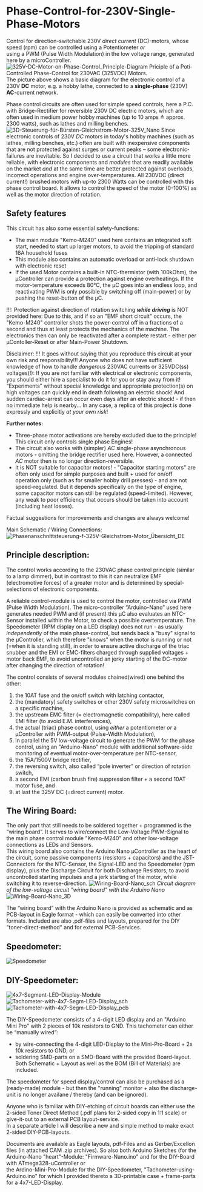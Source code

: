 # Phase-Control-for-230V-Single-Phase-Motors
Control for direction-switchable 230V *direct current* (DC)-motors, whose speed (rpm) can be controlled using a Potentiometer *or*  
using a PWM (Pulse Width Modulation) in the low voltage range, generated here by a microController.
![325V-DC-Motor-on-Phase-Control_Principle-Diagram](https://github.com/nlohr1/Phase-Control-for-230V-Single-Phase-Motors/assets/49346586/1215f584-f1fe-4574-99d1-6883fae35f82)
Priciple of a Poti-Controlled Phase-Control for 230VAC (325VDC) Motors.  
The picture above shows a basic diagram for the electronic control of a 230V **DC** motor, e.g. a hobby lathe, connected to a **single-phase** (230V) **AC**-current network.

Phase control circuits are often used for simple speed controls, here a P.C. with Bridge-Rectifier for reversible 230V DC electric motors,
which are often used in medium power hobby machines (up to 10 amps ≙ approx. 2300 watts), such as lathes and milling benches.
![3D-Steuerung-für-Bürsten-Gleichstrom-Motor-325V_Nano](https://github.com/nlohr1/Phase-Control-for-230V-Single-Phase-Motors/assets/49346586/25a48b36-aa1e-4cca-b5c9-efbb3eb60a19)
Since electronic controls of 230V *DC* motors in today's hobby machines (such as lathes, milling benches, etc.) often are built with
inexpensive components that are not protected against surges or current peaks – some electronic-failures are inevitable.
So I decided to use a circuit that works a little more reliable, with electronic components and *modules* that are readily available
on the market *and* at the same time are better protected against overloads, incorrect operations and engine over-temperatures.
All 230VDC (direct current!) brushed motors with up-to 2300 Watts can be controlled with this phase control board. It allows to control
the speed of the motor (0-100%) as well as the motor direction of rotation.

## Safety features
This circuit has also some essential safety-functions:
- The main module "Kemo-M240" used here contains an integrated soft start, needed to start up larger motors,
   to avoid the tripping of standard 16A household fuses
- This module also contains an automatic overload or anti-lock shutdown with electronic reset
- If the used Motor contains a built-in NTC-thermistor (with 100kOhm), the µController can provide a protection against
   engine overheatings. If the motor-temperature exceeds 80°C, the µC goes into an endless loop, and reactivating PWM
   is only possible by switching off (main-power) or by pushing the reset-button of the µC.

!!!: Protection against direction of rotation switching ***while driving*** is NOT provided here: Due to this, and if so an "EMF short circuit" occurs,
the "Kemo-M240" controller shots the power-control off in a fractions of a second and thus at least protects the mechanics of the machine.
The electronics then can only be reactivated after a complete restart - either per µContoller-Reset or after Main-Power Shutdown.

Disclaimer:
!!! It goes without saying that you reproduce this circuit at your own risk and responsibility!!!
Anyone who does not have sufficient knowledge of how to handle *dangerous* 230VAC currents or 325VDC(ss) voltages(!):
If you are not familiar with electrical or electronic components, you should either hire a specialist to do it for you
or stay away from it!
“Experiments” without special knowledge and appropriate protection(s) on high voltages can quickly end in death
following an electric shock! And sudden cardiac-arrest can occur even days after an electric shock! - if then
no immediate help is nearby...
In any case, a replica of this project is done expressly and explicitly *at your own risk*!

**Further notes:**
- Three-phase motor activations are hereby excluded due to the principle! This circuit only controls single phase Engines!
- The circuit also works with (simpler) *AC* single-phase asynchronous motors - omitting the bridge rectifier used here.
   However, a connected *AC* motor then is no longer direction-reversible.
- It is NOT suitable for capacitor motors! - "Capacitor starting motors" are often only used for simple purposes and
   built + used for on/off operation only (such as for smaller hobby drill presses) - and are not speed-regulated. But
   it depends specifically on the type of engine, some capacitor motors can still be regulated (speed-limited).
   However, any weak to poor efficiency that occurs should be taken into account (including heat losses).

Factual suggestions for improvements and changes are always welcome!

Main Schematic / Wiring Connections:
![Phasenanschnittsteuerung-f-325V-Gleichstrom-Motor_Übersicht_DE](https://github.com/nlohr1/Phase-Control-for-230V-Single-Phase-Motors/assets/49346586/99ebccd1-6ecb-41b8-859e-cefe9b215131)

## Principle description:
The control works according to the 230VAC phase control principle (similar to a lamp dimmer), but in contrast to this
it can neutralize EMF (electromotive forces) of a greater motor and is determined by special-selections of electronic components.

A reliable control-module is used to control the motor, controlled via PWM (Pulse Width Modulation).
The micro-controller “Arduino-Nano” used here generates needed PWM and (if present) this µC also evaluates an NTC-Sensor
installed within the Motor, to check a possible overtemperature.
The Speedometer (RPM display on a LED display) does not run - as usually *independently* of the main phase-control, 
but sends back a "busy" signal to the µController, which therefore "knows" when the motor is running or not
(=when it is standing still), in order to ensure active discharge of the triac snubber and the EMI or EMC-filters charged
through supplied voltages + motor back EMF, to avoid uncontrolled an jerky starting of the DC-motor after changing the direction of rotation!

The control consists of several modules chained(wired) one behind the other:

1. the 10AT fuse and the on/off switch with latching contactor,
2. the (mandatory) safety switches or other 230V safety microswitches on a specific machine,
3. the upstream EMC filter (= electromagnetic compatibility), here called EMI filter (to avoid E.M. interferences),
4. the actual (triac) phase control, using *either* a potentiometer *or* a µController with PWM-output (Pulse-Width Modulation),
5. in parallel the 5V low-voltage circuit to generate the PWM for the phase control, using an "Arduino-Nano" module with
   additional software-side monitoring of eventual motor-over-temperature per NTC-sensor,
6. the 15A/1500V bridge rectifier,
7. the reversing switch, also called “pole inverter” or direction of rotation switch,
8. a second EMI (carbon brush fire) suppression filter + a second 10AT motor fuse, and
9. at last the 325V DC (=direct current) motor.

## The Wiring Board:
The only part that still needs to be soldered together + programmed is the “wiring board”. It serves to wire/connect the Low-Voltage
PWM-Signal to the main phase control module "Kemo-M240" and other low-voltage connections as LEDs and Sensors.  
This wiring board also contains the Arduino Nano µController as the heart of the circuit, some passive components (resistors + capacitors) and
the JST-Connectors for the NTC-Sensor, the Signal-LED and the Speedometer (rpm display), plus the Discharge Circuit for both Discharge Resistors,
to avoid uncontrolled starting impulses and a jerk starting of the motor, while switching it to reverse-direction.
![Wiring-Board-Nano_sch](https://github.com/nlohr1/Phase-Control-for-230V-Single-Phase-Motors/assets/49346586/5f90a135-2036-4bc7-9c50-fc07217dd82b)
*Circuit diagram of the low-voltage circuit "wiring board" with the Arduino Nano*  
![Wiring-Board-Nano_3D](https://github.com/nlohr1/Phase-Control-for-230V-Single-Phase-Motors/assets/49346586/70447996-00d2-4e98-be32-b3b7b477d32b)

The “wiring board” with the Arduino Nano is provided as schematic and as PCB-layout in Eagle format - which can
easily be converted into other formats. Included are also .pdf-files and layouts, prepared for the DIY "toner-direct-method"
and for external PCB-Services.

## Speedometer:
![Speedometer](https://github.com/nlohr1/Phase-Control-for-230V-Single-Phase-Motors/assets/49346586/33459c03-00fe-4def-9850-420df5149345)

## DIY-Speedometer:
![4x7-Segment-LED-Display-Module](https://github.com/nlohr1/Phase-Control-for-230V-Single-Phase-Motors/assets/49346586/4ce9e9f0-d56a-4a53-8fab-c4b05e97ae68)
![Tachometer-with-4x7-Segm-LED-Display_sch](https://github.com/nlohr1/Phase-Control-for-230V-Single-Phase-Motors/assets/49346586/7436ab00-27f8-456e-ae47-7618ab607492)
![Tachometer-with-4x7-Segm-LED-Display_pcb](https://github.com/nlohr1/Phase-Control-for-230V-Single-Phase-Motors/assets/49346586/b8c57f8a-a1c3-4273-8336-95b31fcea549)

The DIY-Speedometer consists of a 4-digit LED display and an "Arduino Mini Pro" with 2 pieces of 10k resistors to GND. This tachometer can either be “manually wired”:
- by wire-connecting the 4-digit LED-Display to the Mini-Pro-Board + 2x 10k resistors to GND,
   or
- soldering SMD-parts on a SMD-Board with the provided Board-layout. Both Schematic + Layout as well as the BOM (Bill of Materials) are included.

The speedometer for speed display/control can also be purchased as a (ready-made) module - but then the "running" monitor + also the discharge-unit
is no longer availane / thereby (and can be ignored).

Anyone who is familiar with DIY-etching of circuit boards can either use the 2-sided Toner Direct Method (.pdf plans for 2-sided copy in 1:1 scale) or
give-it-out to an external PCB layout-service.  
In a separate article I will describe a new and simple method to make exact 2-sided DIY-PCB-layouts.

Documents are available as Eagle layouts, pdf-Files and as Gerber/Excellon files (in attached CAM .zip archives).
So also both Arduino Sketches (for the Arduino-Nano "heart"-Module: "Firmware-Nano.ino" and for the DIY-Board with ATmega328-uController or  
the Ardino-Mini-Pro-Module for the DIY-Speedometer, "Tachometer-using-Arduino.ino" for which I provided thereto
a 3D-printable case + frame-parts for a 4x7-LED-Display.
